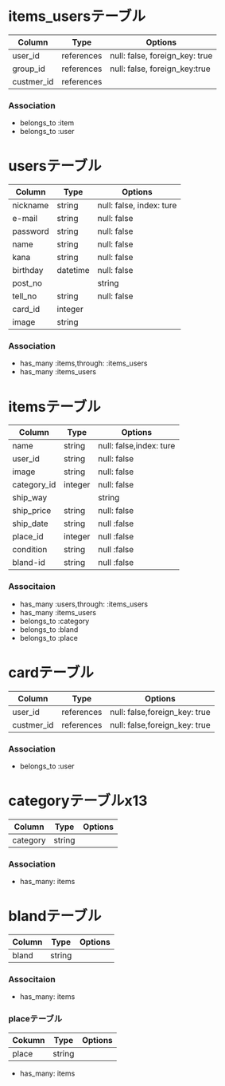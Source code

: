 # items_usersテーブル

|Column|Type|Options|
|------|----|-------|
|user_id|references|null: false, foreign_key: true|
|group_id|references|null: false, foreign_key:true|
|custmer_id|references|

### Association
- belongs_to :item
- belongs_to :user

# usersテーブル
|Column|Type|Options|
|------|----|-------|
|nickname|string|null: false, index: ture|
|e-mail|string|null: false|
|password|string|null: false|
|name|string|null: false|
|kana|string|null: false|
|birthday|datetime|null: false|
|post_no||string|null: false|
|tell_no|string|null: false|
|card_id|integer|
|image|string|


### Association
- has_many :items,through: :items_users
- has_many :items_users


# itemsテーブル
|Column|Type|Options|
|------|----|-------|
|name|string|null: false,index: ture|
|user_id|string|null: false|
|image|string|null: false|
|category_id|integer|null: false|
|ship_way||string|null: false|
|ship_price|string|null: false|
|ship_date|string|null :false|
|place_id|integer|null :false|
|condition|string|null :false|
|bland-id|string|null :false|


### Associtaion
- has_many :users,through: :items_users
- has_many :items_users
- belongs_to :category
- belongs_to :bland
- belongs_to :place

# cardテーブル
|Column|Type|Options|
|------|----|-------|
|user_id|references|null: false,foreign_key: true|
|custmer_id|references|null: false,foreign_key: true|

### Association
- belongs_to :user

# categoryテーブルx13
|Column|Type|Options|
|------|----|-------|
|category|string|

### Association
- has_many: items

# blandテーブル

|Column|Type|Options|
|------|----|-------|
|bland|string|

### Associtaion
- has_many: items

### placeテーブル

|Cokumn|Type|Options|
|------|----|-------|
|place|string|

- has_many: items

### 


